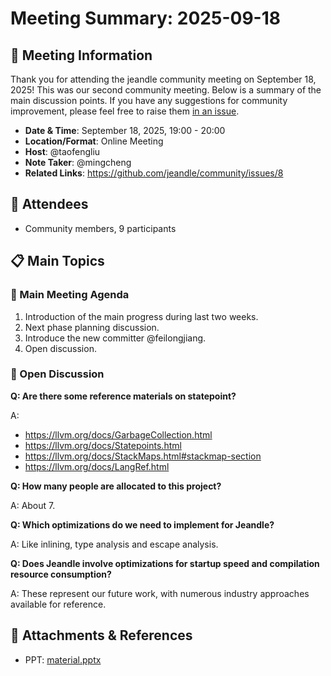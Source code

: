 # Meeting Summary: 2025-09-18

## 📅 Meeting Information

Thank you for attending the jeandle community meeting on September 18, 2025! This was our second community meeting. Below is a summary of the main discussion points. If you have any suggestions for community improvement, please feel free to raise them [in an issue](https://github.com/jeandle/community/issues).

- **Date & Time**: September 18, 2025, 19:00 - 20:00
- **Location/Format**: Online Meeting
- **Host**: @taofengliu
- **Note Taker**: @mingcheng
- **Related Links**: https://github.com/jeandle/community/issues/8

## 👥 Attendees

- Community members, 9 participants

## 📋 Main Topics

### 🚀 Main Meeting Agenda
1. Introduction of the main progress during last two weeks.
2. Next phase planning discussion.
4. Introduce the new committer @feilongjiang.
5. Open discussion.

### 💬 Open Discussion

  **Q: Are there some reference materials on statepoint?**

  A:
  - https://llvm.org/docs/GarbageCollection.html
  - https://llvm.org/docs/Statepoints.html
  - https://llvm.org/docs/StackMaps.html#stackmap-section
  - https://llvm.org/docs/LangRef.html

  **Q: How many people are allocated to this project?**

  A: About 7.

  **Q: Which optimizations do we need to implement for Jeandle?**

  A: Like inlining, type analysis and escape analysis.

  **Q: Does Jeandle involve optimizations for startup speed and compilation resource consumption?**

  A: These represent our future work, with numerous industry approaches available for reference.


## 📎 Attachments & References

- PPT: [material.pptx](./material.pptx)
